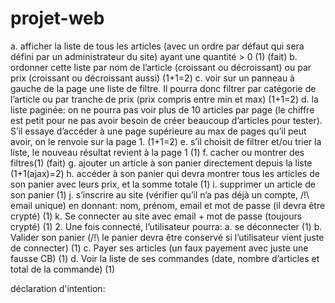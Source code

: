 # projet-web


a. afficher la liste de tous les articles (avec un ordre par défaut qui sera
défini par un administrateur du site) ayant une quantité > 0 (1) (fait)
b. ordonner cette liste par nom de l’article (croissant ou décroissant) ou
par prix (croissant ou décroissant aussi) (1+1=2)
c. voir sur un panneau à gauche de la page une liste de filtre. Il pourra
donc filtrer par catégorie de l’article ou par tranche de prix (prix
compris entre min et max) (1+1=2)
d. la liste paginée: on ne pourra pas voir plus de 10 articles par page (le
chiffre est petit pour ne pas avoir besoin de créer beaucoup d’articles
pour tester). S’il essaye d’accéder à une page supérieure au max de
pages qu’il peut avoir, on le renvoie sur la page 1. (1+1=2)
e. s’il choisit de filtrer et/ou trier la liste, le nouveau résultat revient à la
page 1 (1)
f. cacher ou montrer des filtres(1) (fait)
g. ajouter un article à son panier directement depuis la liste (1+1(ajax)=2)
h. accéder à son panier qui devra montrer tous les articles de son panier
avec leurs prix, et la somme totale (1)
i. supprimer un article de son panier (1)
j. s’inscrire au site (vérifier qu’il n’a pas déjà un compte, /!\ email unique)
en donnant: nom, prénom, email et mot de passe (il devra être crypté)
(1)
k. Se connecter au site avec email + mot de passe (toujours crypté) (1)
2. Une fois connecté, l’utilisateur pourra:
a. se déconnecter (1)
b. Valider son panier (/!\ le panier devra être conservé si l’utilisateur vient
juste de connecter) (1)
c. Payer ses articles (un faux payement avec juste une fausse CB) (1)
d. Voir la liste de ses commandes (date, nombre d’articles et total de la
commande) (1)


déclaration d'intention:

